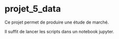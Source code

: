 # projet_5_data

Ce projet permet de produire une étude de marché.

Il suffit de lancer les scripts dans un notebook jupyter.
